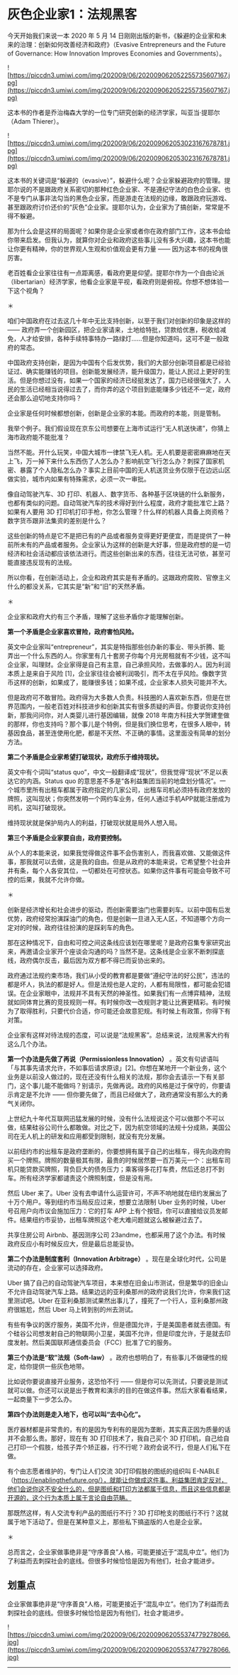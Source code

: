 # 灰色企业家1：法规黑客

今天开始我们来说一本 2020 年 5 月 14 日刚刚出版的新书，《躲避的企业家和未来的治理：创新如何改善经济和政府》（Evasive Entrepreneurs and the Future of Governance: How Innovation Improves Economies and Governments）。

![https://piccdn3.umiwi.com/img/202009/06/202009062052255735607167.jpg](https://piccdn3.umiwi.com/img/202009/06/202009062052255735607167.jpg)

这本书的作者是乔治梅森大学的一位专门研究创新的经济学家，叫亚当·提耶尔（Adam Thierer）。

![https://piccdn3.umiwi.com/img/202009/06/202009062053023167678781.jpg](https://piccdn3.umiwi.com/img/202009/06/202009062053023167678781.jpg)

这本书的关键词是“躲避的（evasive）”，躲避什么呢？企业家躲避政府的管理。提耶尔说的不是跟政府关系密切的那种红色企业家、不是遵纪守法的白色企业家、也不是专门从事非法勾当的黑色企业家，而是游走在法规的边缘，敢跟政府玩游戏、甚至跟政府讨价还价的“灰色”企业家。提耶尔认为，企业家为了搞创新，常常是不得不躲避。

那为什么会是这样的局面呢？如果你是企业家或者你在政府部门工作，这本书会给你带来启发。但我认为，就算你对企业和政府这些事儿没有多大兴趣，这本书也能让你更有精神，你的世界观人生观和价值观会更有力量 —— 因为这本书的视角很厉害。

老百姓看企业家往往有一点距离感，看政府更是仰望。提耶尔作为一个自由论派（libertarian）经济学家，他看企业家是平视，看政府则是俯视。你想不想体验一下这个视角？

＊

咱们中国政府在过去这几十年中无比支持创新，以至于我们对创新的印象是这样的 —— 政府弄一个创新园区，把企业家请来，土地给特批，贷款给优惠，税收给减免，人才给安排，各种手续特事特办一路绿灯……但是你知道吗，这可不是一般政府的常态。

中国政府支持创新，是因为中国有个后发优势，我们的大部分创新项目都是已经验证过、确实能赚钱的项目。创新能发展经济，能升级国力，能让人民过上更好的生活。但是你想过没有，如果一个国家的经济已经挺发达了，国力已经很强大了，人民的生活已经相当说得过去了，而你弄的这个项目到底能赚多少钱还不一定，政府还会那么迫切地支持你吗？

企业家是任何时候都想创新，创新是企业家的本能。而政府的本能，则是管制。

我举个例子。我们假设现在京东公司想要在上海市试运行“无人机送快递”，你猜上海市政府能不能批准？

当然不能。开什么玩笑，中国大城市一律禁飞无人机。无人机要是密密麻麻地在天上飞，万一掉下来什么东西伤了人怎么办？影响航空飞行怎么办？刺探了国家机密、暴露了个人隐私怎么办？事实上目前中国的无人机送货业务仅限于在边远山区做实验，城市内如果有特殊需求，必须一次一审批。

像自动驾驶汽车、3D 打印、机器人、数字货币、各种基于区块链的什么新服务，也都有类似的问题。自动驾驶汽车的技术得好到什么程度，政府才能批准它上路？如果有人要用 3D 打印机打印手枪，你怎么管理？什么样的机器人具备上岗资格？数字货币跟非法集资的差别是什么？

这些创新的特点是它不是把已有的产品或者服务变得更好更便宜，而是提供了一种前所未有的产品或者服务。企业家认为这样的创新是大好事，但是政府想的是一切经济和社会活动都应该依法进行。而这些创新出来的东西，往往无法可依，甚至可能直接违反现有的法规。

所以你看，在创新活动上，企业和政府其实是有矛盾的。这跟政府腐败、官僚主义什么的都没关系，它其实是“新”和“旧”的天然矛盾。

＊

企业家和政府大约有三个矛盾，理解了这些矛盾你才能理解创新。

 **第一个矛盾是企业家喜欢冒险，政府害怕风险。**

英文中企业家叫“entrepreneur”，其实是特指那些创办新的事业、带头折腾、能弄出一个什么东西的人。你家里有几十套房子你每个月光房租就有不少钱，这不叫企业家，叫理财。企业家得是自己有主意，自己承担风险，去做事的人。因为利润本质上是来自于风险 [1]，企业家往往会被利润吸引，而不太在乎风险。像数字货币这样的创新，如果成了，能赚很多钱；如果不成，企业家本人损失可能并不大。

但是政府可不敢冒险。政府得为大多数人负责。科技圈的人喜欢新东西，但是在世界范围内，一般老百姓对科技进步和创新其实有很多质疑的声音。你要说你支持创新，那我问问你，对人类婴儿进行基因编辑，就像 2018 年南方科技大学贺建奎做的那样，你也支持吗？那个事儿是个特例，但是我们换位思考，在很多人眼中，转基因食品，甚至连使用化肥，都是不天然、不正确的事情。这里面没有简单的划分方法。

 **第二个矛盾是企业家希望打破现状，政府乐于维持现状。**

英文中有个词叫“status quo”，中文一般翻译成“现状”，但我觉得“现状”不足以表达它的内涵。Status quo 的意思差不多是“各利益集团当前的地盘划分情况”。一个城市里所有出租车都属于政府指定的几家公司，出租车司机必须持有政府发放的牌照，这叫现状；你突然发明一个网约车业务，任何人通过手机APP就能注册成为司机，这叫打破现状。

维持现状就是保护局内人的利益，打破现状就是局外人想入局。

 **第三个矛盾是企业家要自由，政府要控制。**

从个人的本能来说，如果我觉得做这件事不会伤害别人，而我喜欢做、又能做这件事，那我就可以去做，这是我的自由。但是从政府的本能来说，它希望整个社会井井有条，每个人各安其位，一切都处在可控状态。如果你这件事有可能会导致不可控的后果，我就不允许你做。

＊

创新是经济增长和社会进步的驱动，而创新需要油门也需要刹车。以前中国有后发优势，政府经常扮演踩油门的角色，但是创新一旦进入无人区，不知道哪个方向一定对的时候，政府往往扮演的是踩刹车的角色。

那在这种情况下，自由和可控之间这条线应该划在哪里呢？是政府召集专家研究出来，再邀请企业家开个座谈会沟通的吗？当然不是。这条线是企业家不断刺探底线，政府偶尔反击，最后因为双方都不得已而妥协出来的。

政府通过法规约束市场，我们从小受的教育都是要做“遵纪守法的好公民”，违法的都是坏人，执法的都是好人。但是法规也是人定的，人都有局限性，都可能会犯错误。在企业家眼中，法规并不具有天然的神圣性。如果我们有一点博弈精神，法规就如同体育比赛的竞技规则一样。有时候你改一改规则才能让比赛更精彩。有时候为了取得胜利，只要代价合适，你可能还会故意犯规。有时候上有政策，你得下有对策。

企业家有这样对待法规的态度，可以说是“法规黑客”。总结来说，法规黑客大约有这么几个办法。

 **第一个办法是先做了再说（Permissionless Innovation）** 。英文有句谚语叫「与其事先请求允许，不如事后请求原谅」[2]。你想在某地开一个新业务，这个业务是以前没人做过的，现在还没有什么相关的法规，那你会去请示一下有关部门，这个事儿能不能做吗？别请示，先做再说。政府的风格是过于保守的，你要请示肯定是不允许 —— 但你要先做了，而且已经做大了，政府通常没有那么大的勇气关闭你。

上世纪九十年代互联网迅猛发展的时候，没有什么法规说这个可以做那个不可以做，结果硅谷公司什么都敢做。对比之下，因为航空领域的法规十分成熟，美国公司在无人机上的研发和应用都受到限制，就没有充分发展。

以前纽约市的出租车是政府垄断的，你要想拥有属于自己的出租车，得先向政府购买一个牌照。牌照的数量极其有限，最贵的时候居然要一百万美元一个：出租车司机只能贷款买牌照，背负巨大的债务压力；乘客得多花打车费，然后还总打不到车。所有经济学家都谴责这个牌照制度，但是没有用。

然后 Uber 来了。Uber 没有去申请什么运营许可，不声不响地就在纽约发展出了十万个用户。等到纽约市当局反应过来，想要立法限制 Uber 业务的时候，Uber 号召用户向市议会施加压力：它的打车 APP 上有个按钮，你可以直接给议员发邮件。结果纽约市妥协，出租车牌照这个老大难问题就这么被躲避过去了。

共享住房公司 Airbnb、基因测序公司 23andme，也都采用了这个办法。有时候政府反应小有时候反应大，但是最后总能妥协。

 **第二个办法是制度套利（Innovation Arbitrage）** 。现在是全球化时代，公司是流动的存在，企业家可以选择政府。

Uber 搞了自己的自动驾驶汽车项目，本来想在旧金山市测试，但是繁华的旧金山不允许自动驾驶汽车上路。结果边远的亚利桑那州的政府说我们允许，你来我们这里测试吧。Uber 在亚利桑那测试果然出事儿了，撞死了一个行人，亚利桑那州政府很尴尬，然后 Uber 马上转到别的州去测试。

有些有争议的医疗服务，美国不允许，但是德国允许，于是美国患者就去德国。有个硅谷公司想发射自己的物联网小卫星，美国不允许，但是印度允许，于是就去印度发射。然后美国联邦通信委员会（FCC）批准了它的服务。

 **第三个办法是“软”法规（Soft-law）** 。政府也想明白了，有些事儿不做硬性的规定，给你提供一些灰色地带。

比如说你要说直接开业服务，这恐怕不行 —— 但是你可以先测试，只要说是测试就可以做。你还可以说是出于教育和演示的目的在做这件事。然后大家看看结果，一起商量下一步怎么办。

 **第四个办法则是走入地下，也可以叫“去中心化”。**

医疗器材都是非常贵的，有的是因为专利有的是因为垄断，其实真正因为质量的话并不会那么贵。那好，现在有 3D 打印技术了，我自己买个 3D 打印机，自己给自己打印一个假肢，给孩子弄个矫正器，行不行呢？政府会说不行，但是人们私下在做。

有个由志愿者维护的，专门让人们交流 3D打印假肢的图纸的组织叫 E-NABLE（https://enablingthefuture.org/），就能让你做成这件事。利益集团肯定反对，他们会说你这不安全什么的，但是图纸和打印方法都属于信息，而且这些信息都是开源的，这个行为本质上属于言论自由范畴。

那既然这样，有人交流专利产品的图纸行不行？3D 打印枪支的图纸行不行？这就属于地下活动了。但是在某种意义上，那些私下搞盗版的人也是企业家。

＊

总而言之，企业家做事绝非是“守序善良”人格，可能更接近于“混乱中立”。他们为了利益而去刺探社会的底线。但很多时候恰恰是因为有他们，社会才能进步。

## 划重点

企业家做事绝非是“守序善良”人格，可能更接近于“混乱中立”。他们为了利益而去刺探社会的底线。但很多时候恰恰是因为有他们，社会才能进步。

![https://piccdn3.umiwi.com/img/202009/06/202009062055374779278066.jpg](https://piccdn3.umiwi.com/img/202009/06/202009062055374779278066.jpg)

---
